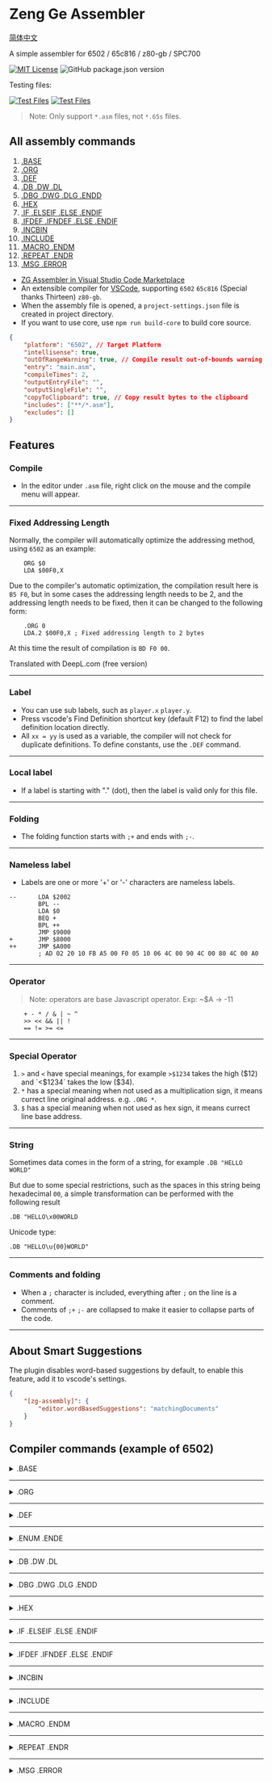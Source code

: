 # Zeng Ge Assembler

[简体中文](../README.md)

A simple assembler for 6502 / 65c816 / z80-gb / SPC700

[![MIT License](https://img.shields.io/badge/license-MIT-blue.svg)](../LICENSE.md)
![GitHub package.json version](https://img.shields.io/github/package-json/v/zyr2288/zg-assembler)

Testing files:

[![Test Files](https://img.shields.io/badge/github-black?logo=github)](https://github.com/zyr2288/zg-assembler-test)
[![Test Files](https://img.shields.io/badge/gitee-red?logo=gitee)](https://gitee.com/zeng_ge/zgassembler-test)

> Note: Only support `*.asm` files, not `*.65s` files.

## All assembly commands

1. [.BASE](#base)
2. [.ORG](#org)
3. [.DEF](#def)
4. [.DB .DW .DL](#db-dw-dl)
5. [.DBG .DWG .DLG .ENDD](#dbg-dwg-dlg-endd)
6. [.HEX](#hex)
7. [.IF .ELSEIF .ELSE .ENDIF](#if-elseif-else-endif)
8. [.IFDEF .IFNDEF .ELSE .ENDIF](#ifdef-ifndef-else-endif)
9. [.INCBIN](#incbin)
10. [.INCLUDE](#include)
11. [.MACRO .ENDM](#macro-endm)
12. [.REPEAT .ENDR](#repeat-endr)
13. [.MSG .ERROR](#msg-error)

-   [ZG Assembler in Visual Studio Code Marketplace](https://marketplace.visualstudio.com/items?itemName=ZENG-GE.zg-assembler)
-   An extensible compiler for [VSCode](https://code.visualstudio.com/), supporting `6502` `65c816` (Special thanks Thirteen) `z80-gb`.
-   When the assembly file is opened, a `project-settings.json` file is created in project directory.
-   If you want to use core, use `npm run build-core` to build core source.

```json
{
	"platform": "6502", // Target Platform
	"intellisense": true,
	"outOfRangeWarning": true, // Compile result out-of-bounds warning
	"entry": "main.asm",
	"compileTimes": 2,
	"outputEntryFile": "",
	"outputSingleFile": "",
	"copyToClipboard": true, // Copy result bytes to the clipboard
	"includes": ["**/*.asm"],
	"excludes": []
}
```

## Features

### Compile

-   In the editor under `.asm` file, right click on the mouse and the compile menu will appear.

---

### Fixed Addressing Length

Normally, the compiler will automatically optimize the addressing method, using `6502` as an example:

```
    ORG $0
    LDA $00F0,X
```

Due to the compiler's automatic optimization, the compilation result here is `B5 F0`, but in some cases the addressing length needs to be 2, and the addressing length needs to be fixed, then it can be changed to the following form:

```
    .ORG 0
    LDA.2 $00F0,X ; Fixed addressing length to 2 bytes
```

At this time the result of compilation is `BD F0 00`.

Translated with DeepL.com (free version)

---

### Label

-   You can use sub labels, such as `player.x` `player.y`.
-   Press vscode's Find Definition shortcut key (default F12) to find the label definition location directly.
-   All `xx = yy` is used as a variable, the compiler will not check for duplicate definitions. To define constants, use the `.DEF` command.

---

### Local label

-   If a label is starting with "." (dot), then the label is valid only for this file.

---

### Folding

-   The folding function starts with `;+` and ends with `;-`.

---

### Nameless label

-   Labels are one or more '+' or '-' characters are nameless labels.

```
--      LDA $2002
        BPL --
        LDA $0
        BEQ +
        BPL ++
        JMP $9000
+       JMP $8000
++      JMP $A000
        ; AD 02 20 10 FB A5 00 F0 05 10 06 4C 00 90 4C 00 80 4C 00 A0
```

---

### Operator

> Note: operators are base Javascript operator. Exp: ~$A -> -11

```
    + - * / & | ~ ^
    >> << && || !
    == != >= <=
```

---

### Special Operator

1. `>` and `<` have special meanings, for example `>$1234` takes the high ($12) and `<$1234` takes the low ($34).
2. `*` has a special meaning when not used as a multiplication sign, it means currect line original address. e.g. `.ORG *`.
3. `$` has a special meaning when not used as hex sign, it means currect line base address.

---

### String

Sometimes data comes in the form of a string, for example `.DB "HELLO WORLD"`

But due to some special restrictions, such as the spaces in this string being hexadecimal `00`, a simple transformation can be performed with the following result

`.DB "HELLO\x00WORLD`

Unicode type:

`.DB "HELLO\u{00}WORLD"`

---

### Comments and folding

-   When a `;` character is included, everything after `;` on the line is a comment.
-   Comments of `;+` `;-` are collapsed to make it easier to collapse parts of the code.

---

## About Smart Suggestions

The plugin disables word-based suggestions by default, to enable this feature, add it to vscode's settings.

```json
{
	"[zg-assembly]": {
		"editor.wordBasedSuggestions": "matchingDocuments"
	}
}
```

## Compiler commands (example of 6502)

<details>
<summary>.BASE</summary>

### `.BASE`

```
    .BASE baseAddress
```

-   Set the generated file address, the default is `.BASE 0`, it is not same as `.ORG`.
-   For example, if `.BASE $10`, the generated file will be written from `$10`, and the previous `$F` address will be `0`.

> Note:
>
> 1. Compile top-down, some variables need to be assigned for the first compile, if the first compile is unknown then compile is not successful.
> 2. If you use the `.BASE` command, after `.ORG`, otherwise it compiles incorrectly.

</details>

---

<details>
<summary>.ORG</summary>

### `.ORG`

```
    .ORG originalAddress
```

-   Set the start compile address, e.g. `.ORG $8000`, then the compile will start at $8000.
-   You can also use `.ORG *`, which means compilation will start from the current address. But the current address has to be known, otherwise the compiler reports an error.

> Note: If you use the `.BASE` command, after `.ORG`, otherwise it compiles with an error.

</details>

---

<details>
<summary>.DEF</summary>

### `.DEF`

```
    .DEF name, expression
```

-   Define a constant, for example: `.DEF idefined, $12`

> Note: `temp = $12` can also be defined, but `temp` can be re-value.

</details>

---

<details>
<summary>.ENUM .ENDE</summary>

### `.ENUM` `.ENDE`

```
    .ENUM startAddress
    label, byteLength
    ...
    .ENDE
```

-   Reassign PC and suppress assembly output. Useful for defining variables in RAM.
-   Example：

```
   .ENUM $300
   music.counter,  1    ; Same as .DEF music.counter,  $300
   music.addrHigh, 2    ; Same as .DEF music.addrHigh, $301 (music.counter + 1)
   music.addrLow,  3    ; Same as .DEF music.addrLow,  $303 (music.addrHigh + 2)
   .ENDE
```

</details>

---

<details>
<summary>.DB .DW .DL</summary>

### `.DB` `.DW` `.DL`

```
    .DB data1 [, data2, data3...]     ;1 byte
    .DW data1 [, data2, data3...]     ;2 bytes
    .DL data1 [, data2, data3...]     ;4 bytes
```

-   A series of bytes data

</details>

---

<details>
<summary>.DBG .DWG .DLG .ENDD</summary>

### `.DBG` `.DWG` `.DLG` `.ENDD`

-   Data group, get the data index.

For example:

```
    .DWG data

    .data1, .data2, .data3, .data1

    .ENDD

    LDA data:.data1     ;Result A5 00
    LDA data:.data3     ;Result A5 02
    LDA data:.data1:1   ;Result A5 03
```

</details>

---

<details>
<summary>.HEX</summary>

### `.HEX`

```
    .HEX hexString
```

-   A hexadecimal string, can be separated by spaces.

For example:

```
    .HEX 12 34567 89     ;Result(Hex) 12 34 56 07 89
```

</details>

---

<details>
<summary>.IF .ELSEIF .ELSE .ENDIF</summary>

### `.IF` `.ELSEIF` `.ELSE` `.ENDIF`

-   Process a block of code if an expression is true.

> Note: Must know the parameters value.

For example:

```
    .IF a == 5
     .....
    .ELSEIF b >= 5
     .....
    .ELSEIF c != 3
     .....
    .ELSE
     .....
    .ENDIF
```

</details>

---

<details>
<summary>.IFDEF .IFNDEF .ELSE .ENDIF</summary>

### `.IFDEF` `.IFNDEF` `.ELSE` `.ENDIF`

```
    .IFDEF label
     .....
    .ELSE
     .....
    .ENDIF
```

-   Process a block of code if a label has been defined / not defined.

</details>

---

<details>
<summary>.INCBIN</summary>

### `.INCBIN`

```
    .INCBIN filePath[, fileStartPosition, readLength]
```

-   You can read the binary content of the reference file. Please fill in the relative path of the file in the double quotes.

For example:

```
    .INCBIN "Folder\file.bin", 0, 100
```

</details>

---

<details>
<summary>.INCLUDE</summary>

### `.INCLUDE`

```
    .INCLUDE filePath
```

-   You can quote the file, please fill in the relative path of the file in double quotes. If there are also reference files in the reference file, please fill in relative to the main compilation file path. E.g:

```
    .INCLUDE "Folder\file.asm"
```

</details>

---

<details>
<summary>.MACRO .ENDM</summary>

### `.MACRO` `.ENDM`

```
    .MACRO macroName[, arg1, arg2...]
     .....
    .ENDM
```

-   Define a macro. Macro arguments are comma separated.

> Note: Arguments shoud get the value at first compilation.

> Note: All labels in macro are local labels, please do not use them outside the macro.

For example:

```
    .MACRO name, param1, param2, param3...
    ...
    .ENDM
```

Example 1:

```
    .MACRO TXY
    TXA
    TAY
    .ENDM

    TXY
```

-   The compilation result:`8A A8`

Example 2:

```
    .MACRO test, a, b
    .IF 3 == a
    LDA 3
    .ELSEIF 4 == a
    LDX 4
    .ELSEIF 5 == a && 5 == b
    LDY 5
    .ELSE
    LDA 6
    STA 6
    .ENDIF
    .ENDM

    test 3,3
    test 4,3
    test 5,4
    test 5,5
```

-   The compilation result:`A5 03 A6 04 A5 06 85 06 A4 05`

</details>

---

<details>
<summary>.REPEAT .ENDR</summary>

### `.REPEAT` `.ENDR`

```
    .REPEAT repeatTimes
     .....
    .ENDR
```

-   Repeat a block of code a specified number of times.

For example:

```
    .REPEAT 2
    NOP
    .REPEAT 3
    ASL
    .ENDR
    .ENDR
```

-   The compilation result is same as:`NOP ASL ASL ASL NOP ASL ASL ASL`

</details>

---

<details>
<summary>.MSG .ERROR</summary>

### `.MSG` `.ERROR`

```
    .MSG message[, arg1, arg2...]
    .ERROR message[, arg1, arg2...]
```

-   `MSG` - Out put a message.
-   `ERROR` - Out put a message and stop compile

```
    .ORG $8000

    .DEF test1, 10
    .DEF test2, 11

    .MSG "test {0}, ${1}, @{0}", test1, test2

    .IF test1 == 10
        .ERROR "This is test1: {0}", test1
    .ENDIF
```

-   The message is：

> test 10, $B, @0000 1010
>
> This is test1: 10

</details>
